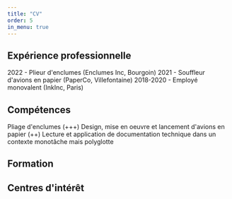 ```yaml
---
title: "CV"
order: 5
in_menu: true
---
```

## Expérience professionnelle

2022 - Plieur d'enclumes (Enclumes Inc, Bourgoin)
2021 - Souffleur d'avions en papier (PaperCo, Villefontaine)
2018-2020 - Employé monovalent (InkInc, Paris) 

## Compétences

Pliage d'enclumes (+++)
Design, mise en oeuvre et lancement d'avions en papier (++)
Lecture et application de documentation technique dans un contexte monotâche mais polyglotte

## Formation

## Centres d'intérêt 